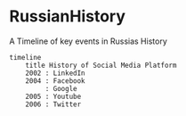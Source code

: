 # RussianHistory
A Timeline of key events in Russias History

```mermaid
timeline
    title History of Social Media Platform
    2002 : LinkedIn
    2004 : Facebook
         : Google
    2005 : Youtube
    2006 : Twitter
```